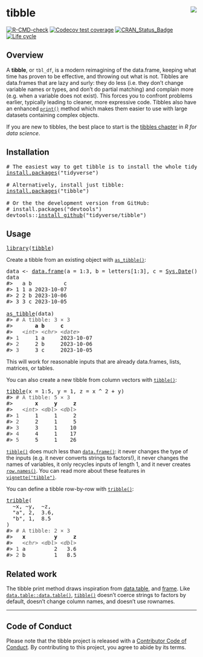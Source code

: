 <!-- README.md is generated from README.Rmd. Please edit that file -->

# tibble <img src="man/figures/logo.png" align="right" />

<!-- badges: start -->

[![R-CMD-check](https://github.com/tidyverse/tibble/workflows/rcc/badge.svg)](https://github.com/tidyverse/tibble/actions) [![Codecov test coverage](https://codecov.io/gh/tidyverse/tibble/branch/main/graph/badge.svg)](https://app.codecov.io/gh/tidyverse/tibble?branch=main) [![CRAN_Status_Badge](https://www.r-pkg.org/badges/version/tibble)](https://cran.r-project.org/package=tibble) [![Life cycle](https://img.shields.io/badge/lifecycle-stable-brightgreen.svg)](https://lifecycle.r-lib.org/articles/stages.html)

<!-- badges: end -->

## Overview

A **tibble**, or `tbl_df`, is a modern reimagining of the data.frame, keeping what time has proven to be effective, and throwing out what is not. Tibbles are data.frames that are lazy and surly: they do less (i.e. they don’t change variable names or types, and don’t do partial matching) and complain more (e.g. when a variable does not exist). This forces you to confront problems earlier, typically leading to cleaner, more expressive code. Tibbles also have an enhanced [`print()`](https://rdrr.io/r/base/print.html) method which makes them easier to use with large datasets containing complex objects.

If you are new to tibbles, the best place to start is the [tibbles chapter](https://r4ds.had.co.nz/tibbles.html) in *R for data science*.

## Installation

<pre class='chroma'>
<span><span class='c'># The easiest way to get tibble is to install the whole tidyverse:</span></span>
<span><span class='nf'><a href='https://rdrr.io/r/utils/install.packages.html'>install.packages</a></span><span class='o'>(</span><span class='s'>"tidyverse"</span><span class='o'>)</span></span>
<span></span>
<span><span class='c'># Alternatively, install just tibble:</span></span>
<span><span class='nf'><a href='https://rdrr.io/r/utils/install.packages.html'>install.packages</a></span><span class='o'>(</span><span class='s'>"tibble"</span><span class='o'>)</span></span>
<span></span>
<span><span class='c'># Or the the development version from GitHub:</span></span>
<span><span class='c'># install.packages("devtools")</span></span>
<span><span class='nf'>devtools</span><span class='nf'>::</span><span class='nf'><a href='https://remotes.r-lib.org/reference/install_github.html'>install_github</a></span><span class='o'>(</span><span class='s'>"tidyverse/tibble"</span><span class='o'>)</span></span></pre>

## Usage

<pre class='chroma'>
<span><span class='kr'><a href='https://rdrr.io/r/base/library.html'>library</a></span><span class='o'>(</span><span class='nv'><a href='https://tibble.tidyverse.org/'>tibble</a></span><span class='o'>)</span></span></pre>

Create a tibble from an existing object with [`as_tibble()`](https://tibble.tidyverse.org/reference/as_tibble.html):

<pre class='chroma'>
<span><span class='nv'>data</span> <span class='o'>&lt;-</span> <span class='nf'><a href='https://rdrr.io/r/base/data.frame.html'>data.frame</a></span><span class='o'>(</span>a <span class='o'>=</span> <span class='m'>1</span><span class='o'>:</span><span class='m'>3</span>, b <span class='o'>=</span> <span class='nv'>letters</span><span class='o'>[</span><span class='m'>1</span><span class='o'>:</span><span class='m'>3</span><span class='o'>]</span>, c <span class='o'>=</span> <span class='nf'><a href='https://rdrr.io/r/base/Sys.time.html'>Sys.Date</a></span><span class='o'>(</span><span class='o'>)</span> <span class='o'>-</span> <span class='m'>1</span><span class='o'>:</span><span class='m'>3</span><span class='o'>)</span></span>
<span><span class='nv'>data</span></span>
<span><span class='c'>#&gt;   a b          c</span></span>
<span><span class='c'>#&gt; 1 1 a 2023-10-07</span></span>
<span><span class='c'>#&gt; 2 2 b 2023-10-06</span></span>
<span><span class='c'>#&gt; 3 3 c 2023-10-05</span></span>
<span></span>
<span><span class='nf'><a href='https://tibble.tidyverse.org/reference/as_tibble.html'>as_tibble</a></span><span class='o'>(</span><span class='nv'>data</span><span class='o'>)</span></span>
<span><span class='c'>#&gt; <span style='color: #555555;'># A tibble: 3 × 3</span></span></span>
<span><span class='c'>#&gt;       <span style='font-weight: bold;'>a</span> <span style='font-weight: bold;'>b</span>     <span style='font-weight: bold;'>c</span>         </span></span>
<span><span class='c'>#&gt;   <span style='color: #555555; font-style: italic;'>&lt;int&gt;</span> <span style='color: #555555; font-style: italic;'>&lt;chr&gt;</span> <span style='color: #555555; font-style: italic;'>&lt;date&gt;</span>    </span></span>
<span><span class='c'>#&gt; <span style='color: #555555;'>1</span>     1 a     2023-10-07</span></span>
<span><span class='c'>#&gt; <span style='color: #555555;'>2</span>     2 b     2023-10-06</span></span>
<span><span class='c'>#&gt; <span style='color: #555555;'>3</span>     3 c     2023-10-05</span></span></pre>

This will work for reasonable inputs that are already data.frames, lists, matrices, or tables.

You can also create a new tibble from column vectors with [`tibble()`](https://tibble.tidyverse.org/reference/tibble.html):

<pre class='chroma'>
<span><span class='nf'><a href='https://tibble.tidyverse.org/reference/tibble.html'>tibble</a></span><span class='o'>(</span>x <span class='o'>=</span> <span class='m'>1</span><span class='o'>:</span><span class='m'>5</span>, y <span class='o'>=</span> <span class='m'>1</span>, z <span class='o'>=</span> <span class='nv'>x</span> <span class='o'>^</span> <span class='m'>2</span> <span class='o'>+</span> <span class='nv'>y</span><span class='o'>)</span></span>
<span><span class='c'>#&gt; <span style='color: #555555;'># A tibble: 5 × 3</span></span></span>
<span><span class='c'>#&gt;       <span style='font-weight: bold;'>x</span>     <span style='font-weight: bold;'>y</span>     <span style='font-weight: bold;'>z</span></span></span>
<span><span class='c'>#&gt;   <span style='color: #555555; font-style: italic;'>&lt;int&gt;</span> <span style='color: #555555; font-style: italic;'>&lt;dbl&gt;</span> <span style='color: #555555; font-style: italic;'>&lt;dbl&gt;</span></span></span>
<span><span class='c'>#&gt; <span style='color: #555555;'>1</span>     1     1     2</span></span>
<span><span class='c'>#&gt; <span style='color: #555555;'>2</span>     2     1     5</span></span>
<span><span class='c'>#&gt; <span style='color: #555555;'>3</span>     3     1    10</span></span>
<span><span class='c'>#&gt; <span style='color: #555555;'>4</span>     4     1    17</span></span>
<span><span class='c'>#&gt; <span style='color: #555555;'>5</span>     5     1    26</span></span></pre>

[`tibble()`](https://tibble.tidyverse.org/reference/tibble.html) does much less than [`data.frame()`](https://rdrr.io/r/base/data.frame.html): it never changes the type of the inputs (e.g. it never converts strings to factors!), it never changes the names of variables, it only recycles inputs of length 1, and it never creates [`row.names()`](https://rdrr.io/r/base/row.names.html). You can read more about these features in [`vignette("tibble")`](https://tibble.tidyverse.org/articles/tibble.html).

You can define a tibble row-by-row with [`tribble()`](https://tibble.tidyverse.org/reference/tribble.html):

<pre class='chroma'>
<span><span class='nf'><a href='https://tibble.tidyverse.org/reference/tribble.html'>tribble</a></span><span class='o'>(</span></span>
<span>  <span class='o'>~</span><span class='nv'>x</span>, <span class='o'>~</span><span class='nv'>y</span>,  <span class='o'>~</span><span class='nv'>z</span>,</span>
<span>  <span class='s'>"a"</span>, <span class='m'>2</span>,  <span class='m'>3.6</span>,</span>
<span>  <span class='s'>"b"</span>, <span class='m'>1</span>,  <span class='m'>8.5</span></span>
<span><span class='o'>)</span></span>
<span><span class='c'>#&gt; <span style='color: #555555;'># A tibble: 2 × 3</span></span></span>
<span><span class='c'>#&gt;   <span style='font-weight: bold;'>x</span>         <span style='font-weight: bold;'>y</span>     <span style='font-weight: bold;'>z</span></span></span>
<span><span class='c'>#&gt;   <span style='color: #555555; font-style: italic;'>&lt;chr&gt;</span> <span style='color: #555555; font-style: italic;'>&lt;dbl&gt;</span> <span style='color: #555555; font-style: italic;'>&lt;dbl&gt;</span></span></span>
<span><span class='c'>#&gt; <span style='color: #555555;'>1</span> a         2   3.6</span></span>
<span><span class='c'>#&gt; <span style='color: #555555;'>2</span> b         1   8.5</span></span></pre>

## Related work

The tibble print method draws inspiration from [data.table](https://rdatatable.gitlab.io/data.table), and [frame](https://github.com/patperry/r-frame). Like [`data.table::data.table()`](https://Rdatatable.gitlab.io/data.table/reference/data.table.html), [`tibble()`](https://tibble.tidyverse.org/reference/tibble.html) doesn’t coerce strings to factors by default, doesn’t change column names, and doesn’t use rownames.

------------------------------------------------------------------------

## Code of Conduct

Please note that the tibble project is released with a [Contributor Code of Conduct](https://tibble.tidyverse.org/CODE_OF_CONDUCT.html). By contributing to this project, you agree to abide by its terms.
